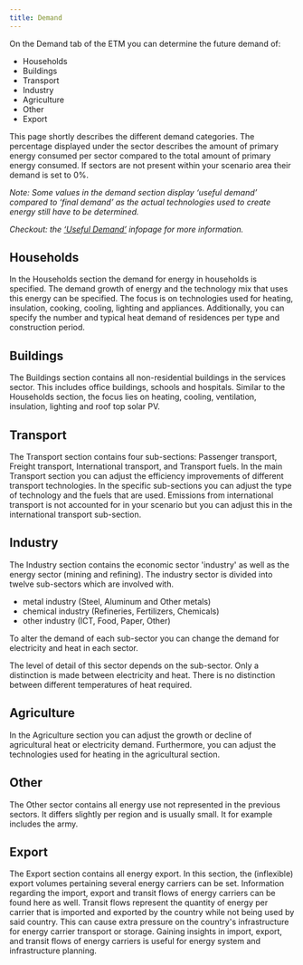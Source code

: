 ```yaml
---
title: Demand
---
```


On the Demand tab of the ETM you can determine the future demand of:

* Households
* Buildings
* Transport
* Industry
* Agriculture
* Other
* Export

This page shortly describes the different demand categories. The percentage displayed under the sector describes the amount of primary energy consumed per sector compared to the total amount of primary energy consumed. If sectors are not present within your scenario area their demand is set to 0%.

_Note: Some values in the demand section display ‘useful demand’ compared to ‘final demand’ as the actual technologies used to create energy still have to be determined._

_Checkout: the [‘Useful Demand’](useful-demand) infopage for more information._

## Households
In the Households section the demand for energy in households is specified. The demand growth of energy and the technology mix that uses this energy can be specified. The focus is on technologies used for heating, insulation, cooking, cooling, lighting and appliances. Additionally, you can specify the number and typical heat demand of residences per type and construction period.

## Buildings
The Buildings section contains all non-residential buildings in the services sector. This includes office buildings, schools and hospitals. Similar to the Households section, the focus lies on heating, cooling, ventilation, insulation, lighting and roof top solar PV.

## Transport
The Transport section contains four sub-sections: Passenger transport, Freight transport, International transport, and Transport fuels. In the main Transport section you can adjust the efficiency improvements of different transport technologies. In the specific sub-sections you can adjust the type of technology and the fuels that are used. Emissions from international transport is not accounted for in your scenario but you can adjust this in the international transport sub-section.

## Industry
The Industry section contains the economic sector 'industry' as well as the energy sector (mining and refining). The industry sector is divided into twelve sub-sectors which are involved with. 
* metal industry (Steel, Aluminum and Other metals)
* chemical industry (Refineries, Fertilizers, Chemicals)
* other industry (ICT, Food, Paper, Other)

To alter the demand of each sub-sector you can change the demand for electricity and heat in each sector. 

The level of detail of this sector depends on the sub-sector. Only a distinction is made between electricity and heat. There is no distinction between different temperatures of heat required.

## Agriculture
In the Agriculture section you can adjust the growth or decline of agricultural heat or electricity demand. Furthermore, you can adjust the technologies used for heating in the agricultural section.

## Other
The Other sector contains all energy use not represented in the previous sectors. It differs slightly per region and is usually small. It for example includes the army.

## Export 
The Export section contains all energy export.
In this section, the (inflexible) export volumes pertaining several energy carriers can be set. Information regarding the import, export and transit flows of energy carriers can be found here as well. Transit flows represent the quantity of energy per carrier that is imported and exported by the country while not being used by said country. This can cause extra pressure on the country's infrastructure for energy carrier transport or storage. Gaining insights in import, export, and transit flows of energy carriers is useful for energy system and infrastructure planning. 
